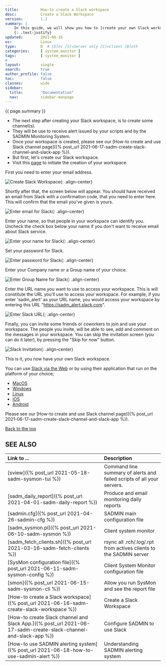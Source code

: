 ```yaml
---
title:          How-to create a Slack workspace
desc:           Create a Slack Workspace
version:        1.2
summary: |         
    In this guide, we will show you how to [create your own Slack workspace](https://slack.com/get-started#/createnew) (It's free).
    {: .text-justify}
updated:        2021-06-16
os:             Linux
type:           D  # [D]oc [S]=Server only [C]=Client [B]oth
categories:     [ system_monitor ] 
tags:           [ system_monitor ] 
#
layout:         single
search:         true
author_profile: false
toc:            false
classes:        wide
sidebar:
  title:        "Documentation"
  nav:          sidebar-manpage
---
```

<a id="top_of_page"></a>
{{ page.summary }} 
- The next step after creating your Slack workspace, is to create some channel(s).
- They will be use to receive alert issued by your scripts and by the SADMIN Monitoring System.
- Once your workspace is created, please see our [How-to create and use Slack channel page]({% post_url 2021-06-17-sadm-create-slack-channel-and-slack-app %}).
- But first, let's create our Slack workspace.
- Visit this [page](https://slack.com/get-started#/create) to initiate the creation of your workspace.


First you need to enter your email address. 

![Create Slack Workspace](/assets/img/sadm_slack/slack_enter_email.png){: .align-center} 


Shortly after that, the screen below will appear.
You should have received an email from Slack with a confirmation code, that you need to enter here.
This will confirm that the email you've given is yours. 

![Enter email for Slack](/assets/img/sadm_slack/slack_confirm_email.png){: .align-center} 


Enter your name, so that people in your workspace can identify you.
Uncheck the check box below your name if you don't want to receive email about Slack service. 

![Enter your name for Slack](/assets/img/sadm_slack/slack_enter_name.png){: .align-center} 


Set your password for Slack.

![Enter password for Slack](/assets/img/sadm_slack/slack_enter_password.png){: .align-center} 


Enter your Company name or a Group name of your choice. 

![Enter Group Name for Slack](/assets/img/sadm_slack/slack_cie_name.png){: .align-center} 



Enter the URL name you want to use to access your workspace.
This is will constitute the URL you'll use to access your workspace.
For example, if you enter 'sadm_alert' as your URL name, you would access your workspace 
by entering this URL "https://sadm_alert.slack.com".

![Enter Slack URL](/assets/img/sadm_slack/slack_workspace.png){: .align-center} 


Finally, you can invite some friends or coworkers to join and use your workspace.
The people you invite, will be able to see, add and comment on the messages in your workspace.
You can skip the invitation screen (you can do it later), by pressing the "Skip for now" button. 

![Slack Invitation](/assets/img/sadm_slack/slack_send_invitations.png){: .align-center} 


This is it, you now have your own Slack workspace.

You can use [Slack via the Web](https://slack.com/intl/en-ca/) or by using their application that run on the platform of your choice;
- [MacOS](https://slack.com/intl/en-ca/downloads/mac)
- [Windows](https://slack.com/intl/en-ca/downloads/windows)
- [Linux](https://slack.com/intl/en-ca/downloads/linux)
- [iOS](https://slack.com/intl/en-ca/downloads/ios)
- [Android](https://slack.com/intl/en-ca/downloads/android)

Please see our [How-to create and use Slack channel page]({% post_url 2021-06-17-sadm-create-slack-channel-and-slack-app %}).

[Back to the top](#top_of_page)



<a id="seealso"></a>
## SEE ALSO

| Link to ...| Description |  
| :--- | :--- |  
| [sview]({% post_url 2021-05-18-sadm-sysmon-tui %})                   |  Command line summary of alerts and failed scripts of all your servers.  
| [sadm_daily_report]({% post_url 2021-04-01-sadm-daily-report %})                  | Produce and email monitoring daily reports
| [sadmin.cfg]({% post_url 2021-04-26-sadmin-cfg %})                                | SADMIN main configuration file   
| [sadm_sysmon.pl]({% post_url 2021-06-10-sadm-sysmon %})                           | Client system monitor   
| [sadm_fetch_clients.sh]({% post_url 2021-03-16-sadm-fetch-clients %})               | rsync all .rch/.log/.rpt from actives clients to the SADMIN server  
| [SysMon configuration file]({% post_url 2021-06-11-sadm-sysmon-config %})         | Client System Monitor configuration file     
| [smon]({% post_url 2021-06-15-sadm-sysmon-cli %})|   Allow you run SysMon and see the report file |   
| [How-to create a Slack workspace]({% post_url 2021-06-16-sadm-create-slack-workspace %}) | Create a Slack Workspace
| [How-to create Slack channel and Slack App.]({% post_url 2021-06-17-sadm-create-slack-channel-and-slack-app %}) | Configure SADMIN to use Slack|)
| [How-to use SADMIN alerting system]({% post_url 2021-06-18-how-to-use-sadmin-alert %}) | Understanding SADMIN alerting system |  
